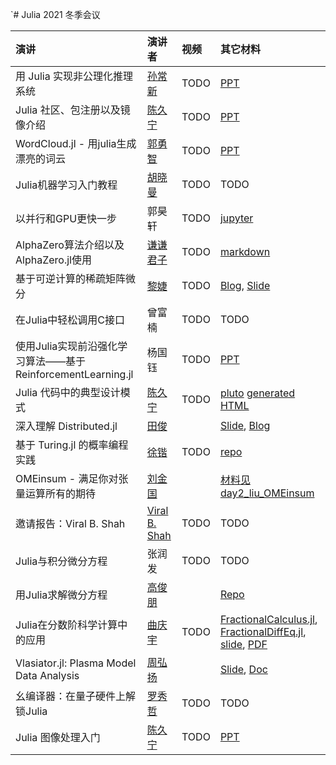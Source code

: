 `# Julia 2021 冬季会议

|演讲| 演讲者 | 视频 | 其它材料|
|:---|:------|:----|:------|
| 用 Julia 实现非公理化推理系统 | [孙常新](https://github.com/AIxer) | TODO | [PPT](day1_sun_junars.pptx) |
| Julia 社区、包注册以及镜像介绍 | [陈久宁](https://github.com/johnnychen94) | TODO | [PPT](day1_chen_pkg_protocol.pdf) |
| WordCloud.jl - 用julia生成漂亮的词云 | [郭勇智](https://github.com/guo-yong-zhi) | TODO | [PPT](day1_guo_wordcloud.pdf) |
| Julia机器学习入门教程 | [胡晓曼](https://github.com/huxiaoman7) | TODO | TODO |
| 以并行和GPU更快一步 | 郭昊轩 | TODO | [jupyter](day2_guo_threads_and_gpu.ipynb) |
| AlphaZero算法介绍以及AlphaZero.jl使用 | [谦谦君子](https://github.com/magicly) | TODO | [markdown](https://github.com/magicly/juliacn-2021-alphazero-share) |
| 基于可逆计算的稀疏矩阵微分 | [黎婕](https://github.com/jieli-matrix) | TODO | [Blog](https://jieli-matrix.github.io/SparseAD/), [Slide](day2_li_SparseAD.slides.html) |
| 在Julia中轻松调用C接口 | 曾富楠 | TODO | TODO |
| 使用Julia实现前沿强化学习算法——基于ReinforcementLearning.jl | 杨国钰 | TODO | [PPT](day2_yang_RL.pptx) |
| Julia 代码中的典型设计模式 | [陈久宁](https://github.com/johnnychen94) | TODO | [pluto](day2_chen_julia_design_patterns.jl) [generated HTML](day2_chen_julia_design_patterns.jl.html) |
| 深入理解 Distributed.jl | [田俊](https://github.com/findmyway) || [Slide](https://juntian.me/programming/A_Deep_Dive_into_Distributed.jl/slide/index.html), [Blog](https://juntian.me/programming/A_Deep_Dive_into_Distributed.jl/) |
| 基于 Turing.jl 的概率编程实践 | [徐锴](https://github.com/xukai92) | TODO | [repo](https://github.com/xukai92/juliacn-2021) | 
| OMEinsum - 满足你对张量运算所有的期待 | [刘金国](https://github.com/GiggleLiuy) || [材料见 day2_liu_OMEinsum](day2_liu_OMEinsum) |
| 邀请报告：Viral B. Shah | [Viral B. Shah](https://github.com/ViralBShah) | TODO | TODO |
| Julia与积分微分方程 | 张润发 | TODO | TODO |
| 用Julia求解微分方程 | [高俊朋](https://github.com/JunpengGao233) || [Repo](https://github.com/JunpengGao233/JuliaConCN2021) |
| Julia在分数阶科学计算中的应用 | [曲庆宇](https://github.com/ErikQQY) | TODO | [FractionalCalculus.jl](https://github.com/SciFracX/FractionalCalculus.jl), [FractionalDiffEq.jl](https://github.com/SciFracX/FractionalDiffEq.jl), [slide](https://julia-cn-conf2021.vercel.app/1), [PDF](day3_qu_fractional_order.pdf) |
| Vlasiator.jl: Plasma Model Data Analysis | [周弘扬](https://github.com/henry2004y) || [Slide](day3_zhou_vlasiator.pdf), [Doc](https://henry2004y.github.io/Vlasiator.jl/dev/) |
| 幺编译器：在量子硬件上解锁Julia | [罗秀哲](https://github.com/Roger-luo) | TODO | TODO |
| Julia 图像处理入门 | [陈久宁](https://github.com/johnnychen94) | TODO | [PPT](day3_chen_juliaImages_intro.pptx) |

